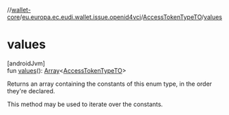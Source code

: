 //[wallet-core](../../../index.md)/[eu.europa.ec.eudi.wallet.issue.openid4vci](../index.md)/[AccessTokenTypeTO](index.md)/[values](values.md)

# values

[androidJvm]\
fun [values](values.md)(): [Array](https://kotlinlang.org/api/latest/jvm/stdlib/kotlin-stdlib/kotlin/-array/index.html)&lt;[AccessTokenTypeTO](index.md)&gt;

Returns an array containing the constants of this enum type, in the order they're declared.

This method may be used to iterate over the constants.
